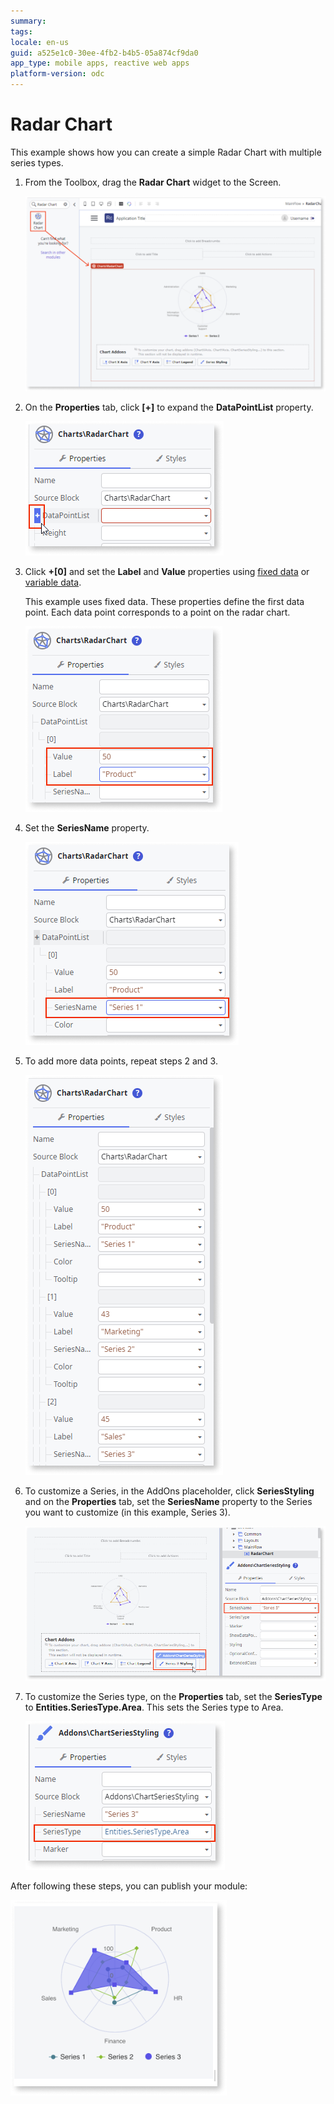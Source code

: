 ```yaml
---
summary: 
tags: 
locale: en-us
guid: a525e1c0-30ee-4fb2-b4b5-05a874cf9da0
app_type: mobile apps, reactive web apps
platform-version: odc
---
```


# Radar Chart

This example shows how you can create a simple Radar Chart with multiple series types.

1. From the Toolbox, drag the **Radar Chart** widget to the Screen.

    ![Drag the Radar Chart widget to the screen ](images/chartradardrag-ss.png)

1. On the **Properties** tab, click **[+]** to expand the **DataPointList** property.

    ![Expand the Data Point List property](images/chartradar-expand-ss.png)

1. Click **+[0]** and set the **Label** and **Value** properties using [fixed data](data.md#populate-your-chart-with-fixed-data) or [variable data](data.md#populate-your-chart-with-variable-data).

    This example uses fixed data. These properties define the first data point. Each data point corresponds to a point on the radar chart.  

    ![Set the data point](images/chartradar-datapoint-ss.png)

1. Set the **SeriesName** property.

    ![Set the series name](images/chartradar-seriesname-ss.png)

1. To add more data points, repeat steps 2 and 3. 

    ![Add more data points](images/chartradar-extra-datapoints-ss.png)

1. To customize a Series, in the AddOns placeholder, click **SeriesStyling** and on the **Properties** tab, set the **SeriesName** property to the Series you want to customize (in this example, Series 3).

    ![Customize the Series](images/chartradar-customize-series-ss.png)

1. To customize the Series type, on the **Properties** tab, set the **SeriesType** to **Entities.SeriesType.Area**. This sets the Series type to Area.  

    ![Set the Series type](images/chartradar-series-type-ss.png)

After following these steps, you can publish your module:

![Result](images/chartradar-result.png)
